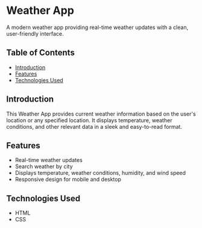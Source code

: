 # Weather App

A modern weather app providing real-time weather updates with a clean, user-friendly interface.

## Table of Contents

- [Introduction](#introduction)
- [Features](#features)
- [Technologies Used](#technologies-used)

## Introduction

This Weather App provides current weather information based on the user's location or any specified location. It displays temperature, weather conditions, and other relevant data in a sleek and easy-to-read format.

## Features

- Real-time weather updates
- Search weather by city
- Displays temperature, weather conditions, humidity, and wind speed
- Responsive design for mobile and desktop

## Technologies Used

- HTML
- CSS

